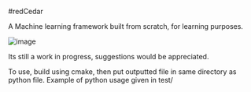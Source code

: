 #redCedar


A Machine learning framework built from scratch, for learning purposes.

![image](https://github.com/user-attachments/assets/90e65b01-ffaa-494f-869b-e9c6282f1a6b)

Its still a work in progress, suggestions would be appreciated.

To use, build using cmake, then put outputted file in same directory as python file. Example of python usage given in test/
